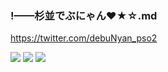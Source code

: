### !——杉並でぶにゃん❤★☆.md
https://twitter.com/debuNyan_pso2
![]()

![](https://pbs.twimg.com/media/D_0sdaUU8AELyLu?format=jpg)
![](https://pbs.twimg.com/media/D_0sfLoUIAA0rqn?format=jpg)
![](https://pbs.twimg.com/media/EAFYtLCVAAE-3oI?format=jpg)
